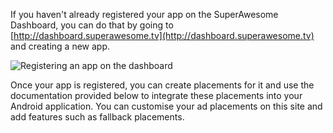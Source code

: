 If you haven't already registered your app on the SuperAwesome Dashboard, you can do that by going to [http://dashboard.superawesome.tv](http://dashboard.superawesome.tv) and creating a new app.

![](img/dashboard.png "Registering an app on the dashboard")

Once your app is registered, you can create placements for it and use the documentation provided below to integrate these placements into your Android application.
You can customise your ad placements on this site and add features such as fallback placements.